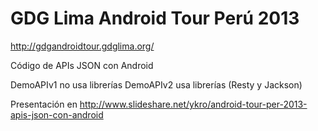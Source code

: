 GDG Lima Android Tour Perú 2013
================================
http://gdgandroidtour.gdglima.org/

Código de APIs JSON con Android 

DemoAPIv1 no usa librerías
DemoAPIv2 usa librerías (Resty y Jackson) 

Presentación en http://www.slideshare.net/ykro/android-tour-per-2013-apis-json-con-android